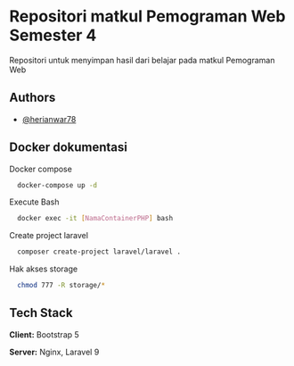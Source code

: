 # Repositori matkul Pemograman Web Semester 4

Repositori untuk menyimpan hasil dari belajar pada matkul Pemograman Web

## Authors

- [@herianwar78](https://github.com/herianwar78)

## Docker dokumentasi

Docker compose

```bash
  docker-compose up -d
```

Execute Bash

```bash
  docker exec -it [NamaContainerPHP] bash
```

Create project laravel

```bash
  composer create-project laravel/laravel .
```

Hak akses storage

```bash
  chmod 777 -R storage/*
```

## Tech Stack

**Client:** Bootstrap 5

**Server:** Nginx, Laravel 9
